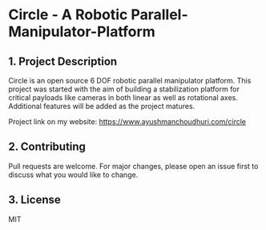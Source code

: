 # Circle - A Robotic Parallel-Manipulator-Platform

## 1.  Project Description
Circle is an open source 6 DOF robotic parallel manipulator platform. This project was started with the aim of building a stabilization platform for critical payloads like cameras in both linear as well as rotational axes. Additional features will be added as the project matures.   

Project link on my website: https://www.ayushmanchoudhuri.com/circle

## 2. Contributing
Pull requests are welcome. For major changes, please open an issue first to discuss what you would like to change.

## 3. License
MIT
